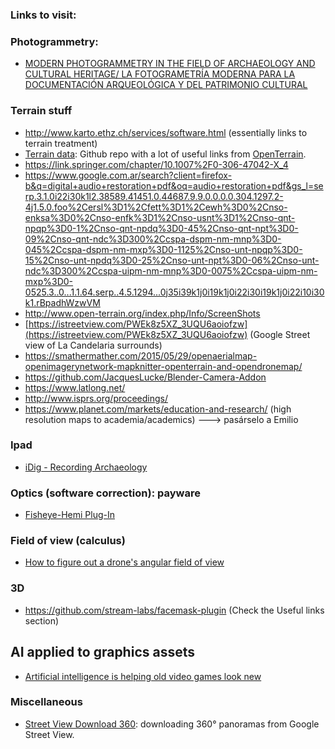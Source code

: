 ### Links to visit:

### Photogrammetry:
* [MODERN PHOTOGRAMMETRY IN THE FIELD OF ARCHAEOLOGY AND CULTURAL HERITAGE/ LA FOTOGRAMETRÍA MODERNA PARA LA DOCUMENTACIÓN ARQUEOLÓGICA Y DEL PATRIMONIO CULTURAL](https://www.eventbrite.it/e/biglietti-modern-photogrammetry-in-the-field-of-archaeology-and-cultural-heritage-la-fotogrametria-moderna-49981549159)

### Terrain stuff
* http://www.karto.ethz.ch/services/software.html (essentially links to terrain treatment)
* [Terrain data](https://github.com/openterrain/openterrain/wiki/Terrain-Data): Github repo with a lot of useful links from [OpenTerrain](https://github.com/openterrain).
* https://link.springer.com/chapter/10.1007%2F0-306-47042-X_4
* https://www.google.com.ar/search?client=firefox-b&q=digital+audio+restoration+pdf&oq=audio+restoration+pdf&gs_l=serp.3.1.0i22i30k1l2.38589.41451.0.44687.9.9.0.0.0.0.304.1297.2-4j1.5.0.foo%2Cersl%3D1%2Cfett%3D1%2Cewh%3D0%2Cnso-enksa%3D0%2Cnso-enfk%3D1%2Cnso-usnt%3D1%2Cnso-qnt-npqp%3D0-1%2Cnso-qnt-npdq%3D0-45%2Cnso-qnt-npt%3D0-09%2Cnso-qnt-ndc%3D300%2Ccspa-dspm-nm-mnp%3D0-045%2Ccspa-dspm-nm-mxp%3D0-1125%2Cnso-unt-npqp%3D0-15%2Cnso-unt-npdq%3D0-25%2Cnso-unt-npt%3D0-06%2Cnso-unt-ndc%3D300%2Ccspa-uipm-nm-mnp%3D0-0075%2Ccspa-uipm-nm-mxp%3D0-0525.3..0...1.1.64.serp..4.5.1294...0j35i39k1j0i19k1j0i22i30i19k1j0i22i10i30k1.rBpadhWzwVM
* http://www.open-terrain.org/index.php/Info/ScreenShots
* [https://istreetview.com/PWEk8z5XZ_3UQU6aoiofzw](https://istreetview.com/PWEk8z5XZ_3UQU6aoiofzw) (Google Street view of La Candelaria surrounds)
* https://smathermather.com/2015/05/29/openaerialmap-openimagerynetwork-mapknitter-openterrain-and-opendronemap/
* https://github.com/JacquesLucke/Blender-Camera-Addon
* https://www.latlong.net/
* http://www.isprs.org/proceedings/
* https://www.planet.com/markets/education-and-research/   (high resolution maps to academia/academics)  ---> pasárselo a Emilio

### Ipad
* [iDig - Recording Archaeology](https://itunes.apple.com/us/app/idig-recording-archaeology/id953353960?mt=8)

### Optics (software correction): payware
* [Fisheye-Hemi Plug-In](https://imadio.com/products/prodpage_hemi.aspx)

### Field of view (calculus)
* [How to figure out a drone's angular field of view](https://www.wired.com/story/how-to-figure-out-drone-angular-field-of-view/)

### 3D
* https://github.com/stream-labs/facemask-plugin  (Check the Useful links section)

## AI applied to graphics assets
* [Artificial intelligence is helping old video games look new](https://www.theverge.com/2019/4/18/18311287/ai-upscaling-algorithms-video-games-mods-modding-esrgan-gigapixel)

### Miscellaneous
* [Street View Download 360](https://svd360.istreetview.com/): downloading 360° panoramas from Google Street View.
